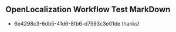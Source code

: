 ## OpenLocalization Workflow Test MarkDown
* 6e4298c3-6db5-41d6-8fb6-d7593c3e01de thanks!

<!--HONumber=Aug16_HO1-->


